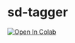 # sd-tagger

<a target="_blank" href="https://colab.research.google.com/github/Damarcreative/sd-tagger/blob/main/demo.ipynb">
  <img src="https://colab.research.google.com/assets/colab-badge.svg" alt="Open In Colab"/>
</a>
